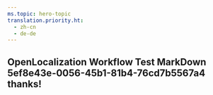 ```yaml
---
ms.topic: hero-topic
translation.priority.ht: 
  - zh-cn
  - de-de
---
```

## OpenLocalization Workflow Test MarkDown 5ef8e43e-0056-45b1-81b4-76cd7b5567a4 thanks!
